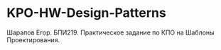 # KPO-HW-Design-Patterns
Шарапов Егор. БПИ219.
Практическое задание по КПО на Шаблоны Проектирования.
